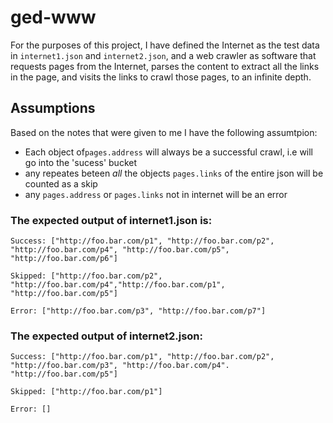# ged-www
For the purposes of this project, I have defined the Internet as the test data in ```internet1.json``` and ```internet2.json```, and a web crawler as software that requests pages from the Internet, parses the content to extract all the links in the page, and visits the links to crawl those pages, to an infinite depth.

## Assumptions

Based on the notes that were given to me I have the following assumtpion:

- Each object of```pages.address``` will always be a successful crawl, i.e will go into the 'sucess' bucket
- any repeates beteen *all* the objects ```pages.links``` of the entire json will be counted as a skip
- any ```pages.address``` or ```pages.links``` not in internet will be an error

### The expected output of internet1.json is:

```
Success: ["http://foo.bar.com/p1", "http://foo.bar.com/p2", "http://foo.bar.com/p4", "http://foo.bar.com/p5", "http://foo.bar.com/p6"]

Skipped: ["http://foo.bar.com/p2", "http://foo.bar.com/p4","http://foo.bar.com/p1", "http://foo.bar.com/p5"]

Error: ["http://foo.bar.com/p3", "http://foo.bar.com/p7"]

```

### The expected output of internet2.json:

```
Success: ["http://foo.bar.com/p1", "http://foo.bar.com/p2", "http://foo.bar.com/p3", "http://foo.bar.com/p4". "http://foo.bar.com/p5"]

Skipped: ["http://foo.bar.com/p1"]

Error: []
```
